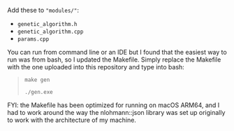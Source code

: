 Add these to `"modules/"`:

- `genetic_algorithm.h`
- `genetic_algorithm.cpp`
- `params.cpp`

You can run from command line or an IDE but I found that the easiest way to run was from bash, so I updated the Makefile. Simply replace the Makefile with the one uploaded into this repository and type into bash:

> `make gen`
>
> `./gen.exe`

FYI: the Makefile has been optimized for running on macOS ARM64, and I had to work around the way the nlohmann::json library was set up originally to work with the architecture of my machine.  
